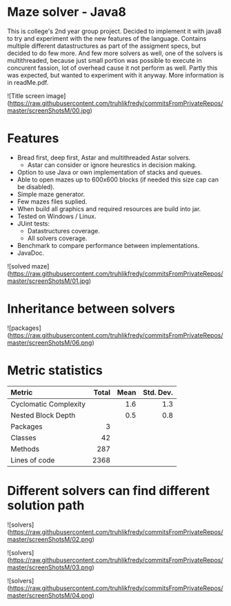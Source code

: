 # Maze solver - Java8

This is college's 2nd year group project. Decided to implement it with java8 to try and experiment with the new features of the language.
Contains multiple different datastructures as part of the assigment specs, but decided to do few more.
And few more solvers as well, one of the solvers is multithreaded, because just small portion was possible to execute in concurent fassion, lot of overhead cause it not perform as well. Partly this was expected, but wanted to experiment with it anyway.
More information is in readMe.pdf.

![Title screen image]
(https://raw.githubusercontent.com/truhlikfredy/commitsFromPrivateRepos/master/screenShotsM/00.jpg)

# Features
* Bread first, deep first, Astar and multithreaded Astar solvers.
  * Astar can consider or ignore heurestics in decision making.
* Option to use Java or own implementation of stacks and queues.
* Able to open mazes up to 600x600 blocks (if needed this size cap can be disabled).
* Simple maze generator.
* Few mazes files suplied.
* When build all graphics and required resources are build into jar.
* Tested on Windows / Linux.
* JUint tests:
  *  Datastructures coverage.
  *  All solvers coverage.
* Benchmark to compare performance between implementations.
* JavaDoc.

![solved maze]
(https://raw.githubusercontent.com/truhlikfredy/commitsFromPrivateRepos/master/screenShotsM/01.jpg)

# Inheritance between solvers

![packages]
(https://raw.githubusercontent.com/truhlikfredy/commitsFromPrivateRepos/master/screenShotsM/06.png)

# Metric statistics

Metric               | Total  | Mean  | Std. Dev.  
:--------------------| ------:| -----:| ----------:
Cyclomatic Complexity|        |   1.6 |        1.3 
Nested Block Depth   |        |   0.5 |        0.8 
Packages             |      3 |       |            
Classes              |     42 |       |            
Methods              |    287 |       |            
Lines of code        |   2368 |       |            

# Different solvers can find different solution path

![solvers]
(https://raw.githubusercontent.com/truhlikfredy/commitsFromPrivateRepos/master/screenShotsM/02.png)

![solvers]
(https://raw.githubusercontent.com/truhlikfredy/commitsFromPrivateRepos/master/screenShotsM/03.png)

![solvers]
(https://raw.githubusercontent.com/truhlikfredy/commitsFromPrivateRepos/master/screenShotsM/04.png)

